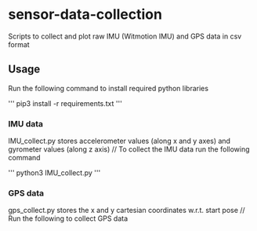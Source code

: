 # sensor-data-collection

Scripts to collect and plot raw IMU (Witmotion IMU) and GPS data in csv format

## Usage

Run the following command to install required python libraries

'''
pip3 install -r requirements.txt
'''

### IMU data

IMU_collect.py stores accelerometer values (along x and y axes) and gyrometer values (along z axis) //
To collect the IMU data run the following command

'''
python3 IMU_collect.py <name of the test run>
'''
### GPS data

gps_collect.py stores the x and y cartesian coordinates w.r.t. start pose //
Run the following to collect GPS data

